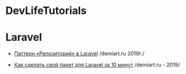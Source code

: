 # DevLifeTutorials


# Laravel
- [Паттерн «Репозиторий» в Laravel](https://laravel.demiart.ru/repository-design-pattern/) /demiart.ru 2019г./

- [Как сделать свой пакет для Laravel за 10 минут](https://laravel.demiart.ru/build-your-own-laravel-package-in-10-minutes/) /demiart.ru - 2019/